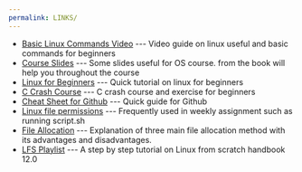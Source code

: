 ```yaml
---
permalink: LINKS/
---
```

- [Basic Linux Commands Video](https://www.youtube.com/watch?v=IVquJh3DXUA) --- Video guide on linux useful and basic commands for beginners
- [Course Slides](https://www.os-book.com/OS10/slide-dir/) --- Some slides useful for OS course. from the book will help you throughout the course
- [Linux for Beginners](https://www.youtube.com/watch?v=ROjZy1WbCIA) --- Quick tutorial on linux for beginners
- [C Crash Course](https://www.youtube.com/watch?v=KJgsSFOSQv0) --- C crash course and exercise for beginners
- [Cheat Sheet for Github](https://education.github.com/git-cheat-sheet-education.pdf) --- Quick guide for Github
- [Linux file permissions](https://www.howtogeek.com/67987/htg-explains-how-do-linux-file-permissions-work/) --- Frequently used in weekly assignment such as running script.sh
- [File Allocation](https://www.geeksforgeeks.org/file-allocation-methods/) --- Explanation of three main file allocation method with its advantages and disadvantages.
- [LFS Playlist](https://www.youtube.com/playlist?list=PLyc5xVO2uDsA5QPbtj_eYU8J0qrvU6315) --- A step by step tutorial on Linux from scratch handbook 12.0
